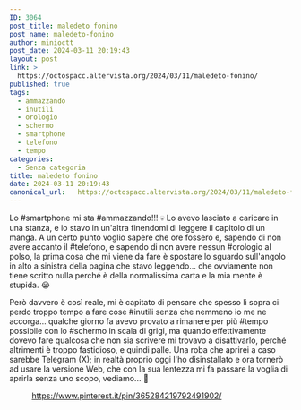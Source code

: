 ```yaml
---
ID: 3064
post_title: maledeto fonino
post_name: maledeto-fonino
author: minioctt
post_date: 2024-03-11 20:19:43
layout: post
link: >
  https://octospacc.altervista.org/2024/03/11/maledeto-fonino/
published: true
tags:
  - ammazzando
  - inutili
  - orologio
  - schermo
  - smartphone
  - telefono
  - tempo
categories:
  - Senza categoria
title: maledeto fonino
date: 2024-03-11 20:19:43
canonical_url:   https://octospacc.altervista.org/2024/03/11/maledeto-fonino/
---
```

<!-- wp:paragraph -->
<p>Lo #smartphone mi sta #ammazzando!!! 💀 Lo avevo lasciato a caricare in una stanza, e io stavo in un'altra finendomi di leggere il capitolo di un manga. A un certo punto voglio sapere che ore fossero e, sapendo di non avere accanto il #telefono, e sapendo di non avere nessun #orologio al polso, la prima cosa che mi viene da fare è spostare lo sguardo sull'angolo in alto a sinistra della pagina che stavo leggendo... che ovviamente non tiene scritto nulla perché è della normalissima carta e la mia mente è stupida. 😭</p>
<!-- /wp:paragraph -->

<!-- wp:paragraph -->
<p>Però davvero è così reale, mi è capitato di pensare che spesso lì sopra ci perdo troppo tempo a fare cose #inutili senza che nemmeno io me ne accorga... qualche giorno fa avevo provato a rimanere per più #tempo possibile con lo #schermo in scala di grigi, ma quando effettivamente dovevo fare qualcosa che non sia scrivere mi trovavo a disattivarlo, perché altrimenti è troppo fastidioso, e quindi palle. Una roba che aprirei a caso sarebbe Telegram (X); in realtà proprio oggi l'ho disinstallato e ora tornerò ad usare la versione Web, che con la sua lentezza mi fa passare la voglia di aprirla senza uno scopo, vediamo... 🔪</p>
<!-- /wp:paragraph -->

<!-- wp:paragraph -->
<p></p>
<!-- /wp:paragraph -->

<!-- wp:image {"id":3065,"sizeSlug":"full","linkDestination":"none"} -->
<figure class="wp-block-image size-full"><img src="{{site.cdnurl}}/assets/uploads/2024/03/image-2.png" alt="" class="wp-image-3065"/><figcaption class="wp-element-caption"><a href="https://www.pinterest.it/pin/365284219792491902/">https://www.pinterest.it/pin/365284219792491902/</a></figcaption></figure>
<!-- /wp:image -->